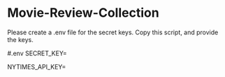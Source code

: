 # Movie-Review-Collection

Please create a .env file for the secret keys.
Copy this script, and provide the keys.

#.env
SECRET_KEY=

NYTIMES_API_KEY=
